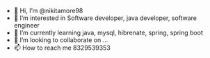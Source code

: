 - 👋 Hi, I’m @nikitamore98
- 👀 I’m interested in Software developer, java developer, software engineer
- 🌱 I’m currently learning java, mysql, hibrenate, spring, spring boot
- 💞️ I’m looking to collaborate on ...
- 📫 How to reach me 8329539353

<!---
nikitamore98/nikitamore98 is a ✨ special ✨ repository because its `README.md` (this file) appears on your GitHub profile.
You can click the Preview link to take a look at your changes.
--->
